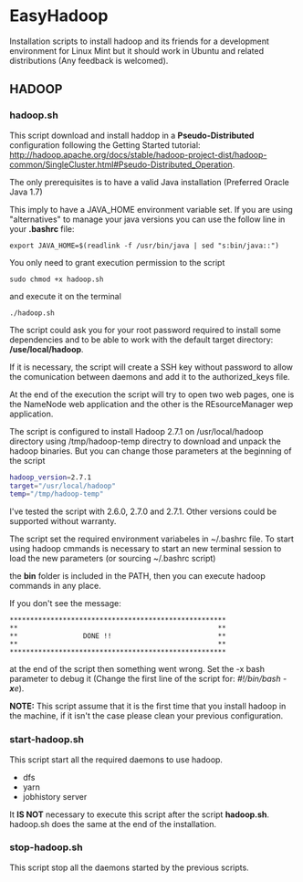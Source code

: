 # EasyHadoop
Installation scripts to install hadoop and its friends for a development environment for Linux Mint but it should work in Ubuntu and related distributions (Any feedback is welcomed).

## HADOOP

### hadoop.sh

This script download and install haddop in a **Pseudo-Distributed** configuration following the Getting Started tutorial: http://hadoop.apache.org/docs/stable/hadoop-project-dist/hadoop-common/SingleCluster.html#Pseudo-Distributed_Operation.

The only prerequisites is to have a valid Java installation (Preferred Oracle Java 1.7)

This imply to have a JAVA_HOME environment variable set. If you are using "alternatives" to manage your java versions you can use the follow line in your **.bashrc** file:

```shell
export JAVA_HOME=$(readlink -f /usr/bin/java | sed "s:bin/java::")
```


You only need to grant execution permission to the script

```shell
sudo chmod +x hadoop.sh
```
and execute it on the terminal

```shell
./hadoop.sh
```

The script could ask you for your root password required to install some dependencies and to be able to work with the default target directory: **/use/local/hadoop**.

If it is necessary, the script will create a SSH key without password to allow the comunication between daemons and add it to the authorized_keys file.

At the end of the execution the script will try to open two web pages, one is the NameNode web application and the other is the REsourceManager wep application.

The script is configured to install Hadoop 2.7.1 on /usr/local/hadoop directory using /tmp/hadoop-temp directry to download and unpack the hadoop binaries. But you can change those parameters at the beginning of the script

```bash
hadoop_version=2.7.1
target="/usr/local/hadoop"
temp="/tmp/hadoop-temp"
```

I've tested the script with 2.6.0, 2.7.0 and 2.7.1. Other versions could be supported without warranty.

The script set the required environment variabeles in ~/.bashrc file. To start using hadoop cmmands is necessary to start an new terminal session to load the new parameters (or sourcing ~/.bashrc script)

the **bin** folder is included in the PATH, then you can execute hadoop commands in any place.

If you don't see the message:

```
*****************************************************
**                                                 **
**                DONE !!                          **
**                                                 **
*****************************************************
```

at the end of the script then something went wrong. Set the -x bash parameter to debug it (Change the first line of the script for: _#!/bin/bash -**x**e_).

**NOTE:** This script assume that it is the first time that you install hadoop in the machine, if it isn't the case please clean your previous configuration.

### start-hadoop.sh

This script start all the required daemons to use hadoop.

* dfs
* yarn
* jobhistory server

It **IS NOT** necessary to execute this script after the script **hadoop.sh**. hadoop.sh does the same at the end of the installation.

### stop-hadoop.sh

This script stop all the daemons started by the previous scripts.
